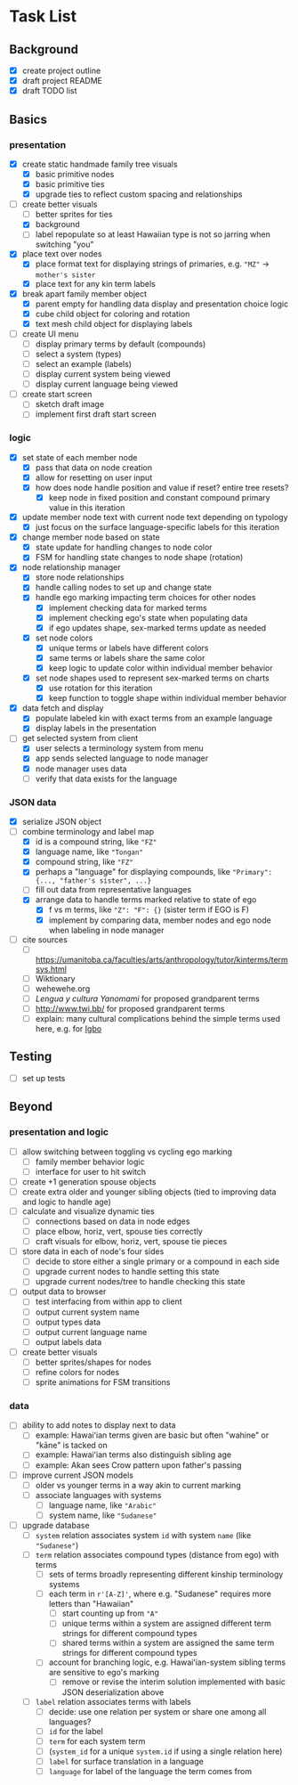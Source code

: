 # Task List

## Background
- [X] create project outline
- [X] draft project README
- [X] draft TODO list

## Basics

### presentation
- [X] create static handmade family tree visuals
	- [X] basic primitive nodes
	- [X] basic primitive ties
	- [X] upgrade ties to reflect custom spacing and relationships
- [ ] create better visuals
	- [ ] better sprites for ties
	- [X] background
	- [ ] label repopulate so at least Hawaiian type is not so jarring when switching "you"
- [X] place text over nodes
	- [X] place format text for displaying strings of primaries, e.g. `"MZ"` -> `mother's sister`
	- [X] place text for any kin term labels
- [X] break apart family member object
	- [X] parent empty for handling data display and presentation choice logic
	- [X] cube child object for coloring and rotation
	- [X] text mesh child object for displaying labels
- [ ] create UI menu
	- [ ] display primary terms by default (compounds)
	- [ ] select a system (types)
	- [ ] select an example (labels)
	- [ ] display current system being viewed
	- [ ] display current language being viewed
- [ ] create start screen
	- [ ] sketch draft image
	- [ ] implement first draft start screen

### logic
- [X] set state of each member node
	- [X] pass that data on node creation
	- [X] allow for resetting on user input
	- [X] how does node handle position and value if reset? entire tree resets?
		- [X] keep node in fixed position and constant compound primary value in this iteration
- [X] update member node text with current node text depending on typology
	- [X] just focus on the surface language-specific labels for this iteration
- [X] change member node based on state
	- [X] state update for handling changes to node color
	- [X] FSM for handling state changes to node shape (rotation)
- [X] node relationship manager
	- [X] store node relationships
	- [X] handle calling nodes to set up and change state
	- [X] handle ego marking impacting term choices for other nodes
		- [X] implement checking data for marked terms
		- [X] implement checking ego's state when populating data
		- [X] if ego updates shape, sex-marked terms update as needed
	- [X] set node colors
		- [X] unique terms or labels have different colors
		- [X] same terms or labels share the same color
		- [X] keep logic to update color within individual member behavior
	- [X] set node shapes used to represent sex-marked terms on charts
		- [X] use rotation for this iteration
		- [X] keep function to toggle shape within individual member behavior 
- [X] data fetch and display
	- [X] populate labeled kin with exact terms from an example language
	- [X] display labels in the presentation
- [ ] get selected system from client
	- [X] user selects a terminology system from menu
	- [X] app sends selected language to node manager
	- [X] node manager uses data
	- [ ] verify that data exists for the language

### JSON data
- [X] serialize JSON object
- [ ] combine terminology and label map
	- [X] id is a compound string, like `"FZ"`
	- [X] language name, like `"Tongan"`
	- [X] compound string, like `"FZ"`
	- [X] perhaps a "language" for displaying compounds, like `"Primary": {..., "father's sister", ...}`
	- [ ] fill out data from representative languages
	- [X] arrange data to handle terms marked relative to state of ego
		- [X] f vs m terms, like `"Z": "F": {}` (sister term if EGO is F)
		- [X] implement by comparing data, member nodes and ego node when labeling in node manager
- [ ] cite sources
	- [ ] https://umanitoba.ca/faculties/arts/anthropology/tutor/kinterms/termsys.html
	- [ ] Wiktionary
	- [ ] wehewehe.org
	- [ ] _Lengua y cultura Yanomami_ for proposed grandparent terms
	- [ ] http://www.twi.bb/ for proposed grandparent terms
	- [ ] explain: many cultural complications behind the simple terms used here, e.g. for [Igbo](https://umanitoba.ca/faculties/arts/anthropology/tutor/kinterms/igbo_terms.html)

## Testing
- [ ] set up tests

## Beyond

### presentation and logic
- [ ] allow switching between toggling vs cycling ego marking
	- [ ] family member behavior logic
	- [ ] interface for user to hit switch
- [ ] create +1 generation spouse objects
- [ ] create extra older and younger sibling objects (tied to improving data and logic to handle age)
- [ ] calculate and visualize dynamic ties
	- [ ] connections based on data in node edges
	- [ ] place elbow, horiz, vert, spouse ties correctly
	- [ ] craft visuals for elbow, horiz, vert, spouse tie pieces
- [ ] store data in each of node's four sides
	- [ ] decide to store either a single primary or a compound in each side
	- [ ] upgrade current nodes to handle setting this state
	- [ ] upgrade current nodes/tree to handle checking this state
- [ ] output data to browser
	- [ ] test interfacing from within app to client
	- [ ] output current system name
	- [ ] output types data
	- [ ] output current language name
	- [ ] output labels data
- [ ] create better visuals
	- [ ] better sprites/shapes for nodes
	- [ ] refine colors for nodes
	- [ ] sprite animations for FSM transitions

### data
- [ ] ability to add notes to display next to data
	- [ ] example: Hawaiʻian terms given are basic but often "wahine" or "kāne" is tacked on
	- [ ] example: Hawaiʻian terms also distinguish sibling age
	- [ ] example: Akan sees Crow pattern upon father's passing
- [ ] improve current JSON models
	- [ ] older vs younger terms in a way akin to current marking
	- [ ] associate languages with systems
		- [ ] language name, like `"Arabic"`
		- [ ] system name, like `"Sudanese"`
- [ ] upgrade database
	- [ ] `system` relation associates system `id` with system `name` (like `"Sudanese"`)
	- [ ] `term` relation associates compound types (distance from ego) with terms
		- [ ] sets of terms broadly representing different kinship terminology systems
		- [ ] each term in `r'[A-Z]'`, where e.g. "Sudanese" requires more letters than "Hawaiian"
			- [ ] start counting up from `"A"`
			- [ ] unique terms within a system are assigned different term strings for different compound types
			- [ ] shared terms within a system are assigned the same term strings for different compound types
		- [ ] account for branching logic, e.g. Hawaiʻian-system sibling terms are sensitive to ego's marking
			- [ ] remove or revise the interim solution implemented with basic JSON deserialization above
	- [ ] `label` relation associates terms with labels
		- [ ] decide: use one relation per system or share one among all languages?
		- [ ] `id` for the label
		- [ ] `term` for each system term
		- [ ] (`system_id` for a unique `system.id` if using a single relation here)
		- [ ] `label` for surface translation in a language
		- [ ] `language` for label of the language the term comes from
